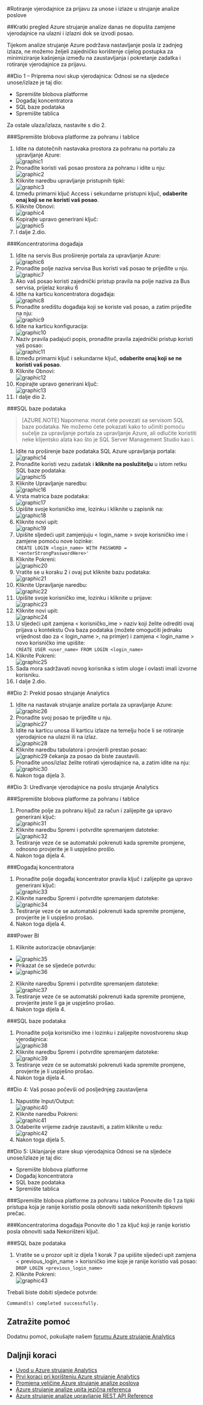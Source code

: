 <properties 
    pageTitle="Strujanje Analytics: Rotiranje u zapisnik vjerodajnice za unose i izlaze | Microsoft Azure" 
    description="Saznajte kako ažurirati vjerodajnice za strujanje analize unosa i izlaza."
    keywords="vjerodajnice za prijavu"
    services="stream-analytics" 
    documentationCenter="" 
    authors="jeffstokes72" 
    manager="jhubbard" 
    editor="cgronlun"/>

<tags 
    ms.service="stream-analytics" 
    ms.devlang="na" 
    ms.topic="article" 
    ms.tgt_pltfrm="na" 
    ms.workload="data-services" 
    ms.date="09/26/2016" 
    ms.author="jeffstok"/>

#<a name="rotate-login-credentials-for-inputs-and-outputs-in-stream-analytics-jobs"></a>Rotiranje vjerodajnice za prijavu za unose i izlaze u strujanje analize poslove

##<a name="abstract"></a>Kratki pregled
Azure strujanje analize danas ne dopušta zamjene vjerodajnice na ulazni i izlazni dok se izvodi posao.

Tijekom analize strujanje Azure podržava nastavljanje posla iz zadnjeg izlaza, ne možemo željeli zajedničko korištenje cijelog postupka za minimiziranje kašnjenja između na zaustavljanja i pokretanje zadatka i rotiranje vjerodajnice za prijavu.

##<a name="part-1---prepare-the-new-set-of-credentials"></a>Dio 1 – Priprema novi skup vjerodajnica:
Odnosi se na sljedeće unose/izlaze je taj dio:

* Spremište blobova platforme
* Događaj koncentratora
* SQL baze podataka
* Spremište tablica

Za ostale ulaza/izlaza, nastavite s dio 2.

###<a name="blob-storagetable-storage"></a>Spremište blobova platforme za pohranu i tablice
1.  Idite na datotečnih nastavaka prostora za pohranu na portalu za upravljanje Azure:  
![graphic1][graphic1]
2.  Pronađite koristi vaš posao prostora za pohranu i idite u nju:  
![graphic2][graphic2]
3.  Kliknite naredbu upravljanje pristupnih tipki:  
![graphic3][graphic3]
4.  Između primarni ključ Access i sekundarne pristupni ključ, **odaberite onaj koji se ne koristi vaš posao**.
5.  Kliknite Obnovi:  
![graphic4][graphic4]
6.  Kopirajte upravo generirani ključ:  
![graphic5][graphic5]
7.  I dalje 2.dio.

###<a name="event-hubs"></a>Koncentratorima događaja
1.  Idite na servis Bus proširenje portala za upravljanje Azure:  
![graphic6][graphic6]
2.  Pronađite polje naziva servisa Bus koristi vaš posao te prijeđite u nju.  
![graphic7][graphic7]
3.  Ako vaš posao koristi zajednički pristup pravila na polje naziva za Bus servisa, prijelaz koraku 6  
4.  Idite na karticu koncentratora događaja:  
![graphic8][graphic8]
5.  Pronađite središtu događaja koji se koriste vaš posao, a zatim prijeđite na nju:  
![graphic9][graphic9]
6.  Idite na karticu konfiguracija:  
![graphic10][graphic10]
7.  Naziv pravila padajući popis, pronađite pravila zajednički pristup koristi vaš posao:  
![graphic11][graphic11]
8.  Između primarni ključ i sekundarne ključ, **odaberite onaj koji se ne koristi vaš posao**.  
9.  Kliknite Obnovi:  
![graphic12][graphic12]
10. Kopirajte upravo generirani ključ:  
![graphic13][graphic13]
11. I dalje dio 2.  

###<a name="sql-database"></a>SQL baze podataka

>[AZURE.NOTE] Napomena: morat ćete povezati sa servisom SQL baze podataka. Ne možemo ćete pokazati kako to učiniti pomoću sučelje za upravljanje portala za upravljanje Azure, ali odlučite koristiti neke klijentsko alata kao što je SQL Server Management Studio kao i.

1.  Idite na proširenje baze podataka SQL Azure upravljanja portala:  
![graphic14][graphic14]
2.  Pronađite koristi vezu zadatak i **kliknite na poslužitelju** u istom retku SQL baze podataka:  
![graphic15][graphic15]
3.  Kliknite Upravljanje naredbu:  
![graphic16][graphic16]
4.  Vrsta matrica baze podataka:  
![graphic17][graphic17]
5.  Upišite svoje korisničko ime, lozinku i kliknite u zapisnik na:  
![graphic18][graphic18]
6.  Kliknite novi upit:  
![graphic19][graphic19]
7.  Upišite sljedeći upit zamjenjuju < login_name > svoje korisničko ime i zamjene <enterStrongPasswordHere> pomoću nove lozinke:  
`CREATE LOGIN <login_name> WITH PASSWORD = '<enterStrongPasswordHere>'`
8.  Kliknite Pokreni:  
![graphic20][graphic20]
9.  Vratite se u koraku 2 i ovaj put kliknite bazu podataka:  
![graphic21][graphic21]
10. Kliknite Upravljanje naredbu:  
![graphic22][graphic22]
11. Upišite svoje korisničko ime, lozinku i kliknite u prijave:  
![graphic23][graphic23]
12. Kliknite novi upit:  
![graphic24][graphic24]
13. U sljedeći upit zamjena < korisničko_ime > naziv koji želite odrediti ovaj prijava u kontekstu Ova baza podataka (možete omogućiti jednaku vrijednost dao za < login_name >, na primjer) i zamjena < login_name > novo korisničko ime upišite:  
`CREATE USER <user_name> FROM LOGIN <login_name>`
14. Kliknite Pokreni:  
![graphic25][graphic25]
15. Sada mora sadržavati novog korisnika s istim uloge i ovlasti imali izvorne korisniku.
16. I dalje 2.dio.

##<a name="part-2-stopping-the-stream-analytics-job"></a>Dio 2: Prekid posao strujanje Analytics
1.  Idite na nastavak strujanje analize portala za upravljanje Azure:  
![graphic26][graphic26]
2.  Pronađite svoj posao te prijeđite u nju.  
![graphic27][graphic27]
3.  Idite na karticu unosa ili karticu izlaze na temelju hoće li se rotiranje vjerodajnice na ulazni ili na izlaz.  
![graphic28][graphic28]
4.  Kliknite naredbu tabulatora i provjerili prestao posao:  
![graphic29][graphic29] čekanja za posao da biste zaustavili.
5.  Pronađite unos/izlaz želite rotirati vjerodajnice na, a zatim idite na nju:  
![graphic30][graphic30]
6.  Nakon toga dijela 3.

##<a name="part-3-editing-the-credentials-on-the-stream-analytics-job"></a>Dio 3: Uređivanje vjerodajnice na poslu strujanje Analytics

###<a name="blob-storagetable-storage"></a>Spremište blobova platforme za pohranu i tablice
1.  Pronađite polje za pohranu ključ za račun i zalijepite ga upravo generirani ključ:  
![graphic31][graphic31]
2.  Kliknite naredbu Spremi i potvrdite spremanjem datoteke:  
![graphic32][graphic32]
3.  Testiranje veze će se automatski pokrenuti kada spremite promjene, odnosno provjerite je li uspješno prošlo.
4.  Nakon toga dijela 4.

###<a name="event-hubs"></a>Događaj koncentratora
1.  Pronađite polje događaj koncentrator pravila ključ i zalijepite ga upravo generirani ključ:  
![graphic33][graphic33]
2.  Kliknite naredbu Spremi i potvrdite spremanjem datoteke:  
![graphic34][graphic34]
3.  Testiranje veze će se automatski pokrenuti kada spremite promjene, provjerite je li uspješno prošao.
4.  Nakon toga dijela 4.

###<a name="power-bi"></a>Power BI
1.  Kliknite autorizacije obnavljanje:  
* ![graphic35][graphic35]
* Prikazat će se sljedeće potvrdu:  
* ![graphic36][graphic36]
2.  Kliknite naredbu Spremi i potvrdite spremanjem datoteke:  
![graphic37][graphic37]
3.  Testiranje veze će se automatski pokrenuti kada spremite promjene, provjerite jeste li ga je uspješno prošao.
4.  Nakon toga dijela 4.

###<a name="sql-database"></a>SQL baze podataka
1.  Pronađite polja korisničko ime i lozinku i zalijepite novostvorenu skup vjerodajnica:  
![graphic38][graphic38]
2.  Kliknite naredbu Spremi i potvrdite spremanjem datoteke:  
![graphic39][graphic39]
3.  Testiranje veze će se automatski pokrenuti kada spremite promjene, provjerite je li uspješno prošao.  
4.  Nakon toga dijela 4.

##<a name="part-4-starting-your-job-from-last-stopped-time"></a>Dio 4: Vaš posao počevši od posljednjeg zaustavljena
1.  Napustite Input/Output:  
![graphic40][graphic40]
2.  Kliknite naredbu Pokreni:  
![graphic41][graphic41]
3.  Odaberite vrijeme zadnje zaustaviti, a zatim kliknite u redu:  
 ![graphic42][graphic42]
4.  Nakon toga dijela 5.  

##<a name="part-5-removing-the-old-set-of-credentials"></a>Dio 5: Uklanjanje stare skup vjerodajnica
Odnosi se na sljedeće unose/izlaze je taj dio:
* Spremište blobova platforme
* Događaj koncentratora
* SQL baze podataka
* Spremište tablica

###<a name="blob-storagetable-storage"></a>Spremište blobova platforme za pohranu i tablice
Ponovite dio 1 za tipki pristupa koja je ranije koristio posla obnoviti sada nekorištenih tipkovni prečac.

###<a name="event-hubs"></a>Koncentratorima događaja
Ponovite dio 1 za ključ koji je ranije koristio posla obnoviti sada Nekorišteni ključ.

###<a name="sql-database"></a>SQL baze podataka
1.  Vratite se u prozor upit iz dijela 1 korak 7 pa upišite sljedeći upit zamjena < previous_login_name > korisničko ime koje je ranije koristio vaš posao:  
`DROP LOGIN <previous_login_name>`  
2.  Kliknite Pokreni:  
    ![graphic43][graphic43]  

Trebali biste dobiti sljedeće potvrde: 

    Command(s) completed successfully.

## <a name="get-help"></a>Zatražite pomoć
Dodatnu pomoć, pokušajte našem [forumu Azure strujanje Analytics](https://social.msdn.microsoft.com/Forums/en-US/home?forum=AzureStreamAnalytics)

## <a name="next-steps"></a>Daljnji koraci

- [Uvod u Azure strujanje Analytics](stream-analytics-introduction.md)
- [Prvi koraci pri korištenju Azure strujanje Analytics](stream-analytics-get-started.md)
- [Promjena veličine Azure strujanje analize poslova](stream-analytics-scale-jobs.md)
- [Azure strujanje analize upita jezična referenca](https://msdn.microsoft.com/library/azure/dn834998.aspx)
- [Azure strujanje analize upravljanje REST API Reference](https://msdn.microsoft.com/library/azure/dn835031.aspx)


[graphic1]: ./media/stream-analytics-login-credentials-inputs-outputs/1-stream-analytics-login-credentials-inputs-outputs.png
[graphic2]: ./media/stream-analytics-login-credentials-inputs-outputs/2-stream-analytics-login-credentials-inputs-outputs.png
[graphic3]: ./media/stream-analytics-login-credentials-inputs-outputs/3-stream-analytics-login-credentials-inputs-outputs.png
[graphic4]: ./media/stream-analytics-login-credentials-inputs-outputs/4-stream-analytics-login-credentials-inputs-outputs.png
[graphic5]: ./media/stream-analytics-login-credentials-inputs-outputs/5-stream-analytics-login-credentials-inputs-outputs.png
[graphic6]: ./media/stream-analytics-login-credentials-inputs-outputs/6-stream-analytics-login-credentials-inputs-outputs.png
[graphic7]: ./media/stream-analytics-login-credentials-inputs-outputs/7-stream-analytics-login-credentials-inputs-outputs.png
[graphic8]: ./media/stream-analytics-login-credentials-inputs-outputs/8-stream-analytics-login-credentials-inputs-outputs.png
[graphic9]: ./media/stream-analytics-login-credentials-inputs-outputs/9-stream-analytics-login-credentials-inputs-outputs.png
[graphic10]: ./media/stream-analytics-login-credentials-inputs-outputs/10-stream-analytics-login-credentials-inputs-outputs.png
[graphic11]: ./media/stream-analytics-login-credentials-inputs-outputs/11-stream-analytics-login-credentials-inputs-outputs.png
[graphic12]: ./media/stream-analytics-login-credentials-inputs-outputs/12-stream-analytics-login-credentials-inputs-outputs.png
[graphic13]: ./media/stream-analytics-login-credentials-inputs-outputs/13-stream-analytics-login-credentials-inputs-outputs.png
[graphic14]: ./media/stream-analytics-login-credentials-inputs-outputs/14-stream-analytics-login-credentials-inputs-outputs.png
[graphic15]: ./media/stream-analytics-login-credentials-inputs-outputs/15-stream-analytics-login-credentials-inputs-outputs.png
[graphic16]: ./media/stream-analytics-login-credentials-inputs-outputs/16-stream-analytics-login-credentials-inputs-outputs.png
[graphic17]: ./media/stream-analytics-login-credentials-inputs-outputs/17-stream-analytics-login-credentials-inputs-outputs.png
[graphic18]: ./media/stream-analytics-login-credentials-inputs-outputs/18-stream-analytics-login-credentials-inputs-outputs.png
[graphic19]: ./media/stream-analytics-login-credentials-inputs-outputs/19-stream-analytics-login-credentials-inputs-outputs.png
[graphic20]: ./media/stream-analytics-login-credentials-inputs-outputs/20-stream-analytics-login-credentials-inputs-outputs.png
[graphic21]: ./media/stream-analytics-login-credentials-inputs-outputs/21-stream-analytics-login-credentials-inputs-outputs.png
[graphic22]: ./media/stream-analytics-login-credentials-inputs-outputs/22-stream-analytics-login-credentials-inputs-outputs.png
[graphic23]: ./media/stream-analytics-login-credentials-inputs-outputs/23-stream-analytics-login-credentials-inputs-outputs.png
[graphic24]: ./media/stream-analytics-login-credentials-inputs-outputs/24-stream-analytics-login-credentials-inputs-outputs.png
[graphic25]: ./media/stream-analytics-login-credentials-inputs-outputs/25-stream-analytics-login-credentials-inputs-outputs.png
[graphic26]: ./media/stream-analytics-login-credentials-inputs-outputs/26-stream-analytics-login-credentials-inputs-outputs.png
[graphic27]: ./media/stream-analytics-login-credentials-inputs-outputs/27-stream-analytics-login-credentials-inputs-outputs.png
[graphic28]: ./media/stream-analytics-login-credentials-inputs-outputs/28-stream-analytics-login-credentials-inputs-outputs.png
[graphic29]: ./media/stream-analytics-login-credentials-inputs-outputs/29-stream-analytics-login-credentials-inputs-outputs.png
[graphic30]: ./media/stream-analytics-login-credentials-inputs-outputs/30-stream-analytics-login-credentials-inputs-outputs.png
[graphic31]: ./media/stream-analytics-login-credentials-inputs-outputs/31-stream-analytics-login-credentials-inputs-outputs.png
[graphic32]: ./media/stream-analytics-login-credentials-inputs-outputs/32-stream-analytics-login-credentials-inputs-outputs.png
[graphic33]: ./media/stream-analytics-login-credentials-inputs-outputs/33-stream-analytics-login-credentials-inputs-outputs.png
[graphic34]: ./media/stream-analytics-login-credentials-inputs-outputs/34-stream-analytics-login-credentials-inputs-outputs.png
[graphic35]: ./media/stream-analytics-login-credentials-inputs-outputs/35-stream-analytics-login-credentials-inputs-outputs.png
[graphic36]: ./media/stream-analytics-login-credentials-inputs-outputs/36-stream-analytics-login-credentials-inputs-outputs.png
[graphic37]: ./media/stream-analytics-login-credentials-inputs-outputs/37-stream-analytics-login-credentials-inputs-outputs.png
[graphic38]: ./media/stream-analytics-login-credentials-inputs-outputs/38-stream-analytics-login-credentials-inputs-outputs.png
[graphic39]: ./media/stream-analytics-login-credentials-inputs-outputs/39-stream-analytics-login-credentials-inputs-outputs.png
[graphic40]: ./media/stream-analytics-login-credentials-inputs-outputs/40-stream-analytics-login-credentials-inputs-outputs.png
[graphic41]: ./media/stream-analytics-login-credentials-inputs-outputs/41-stream-analytics-login-credentials-inputs-outputs.png
[graphic42]: ./media/stream-analytics-login-credentials-inputs-outputs/42-stream-analytics-login-credentials-inputs-outputs.png
[graphic43]: ./media/stream-analytics-login-credentials-inputs-outputs/43-stream-analytics-login-credentials-inputs-outputs.png
 
